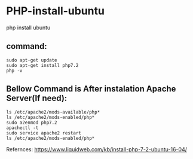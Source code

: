 # PHP-install-ubuntu
php install ubuntu

command:
----------
    sudo apt-get update
    sudo apt-get install php7.2
    php -v
    
Bellow Command is After instalation Apache Server(If need):
-----------------------------------------------------------
    ls /etc/apache2/mods-available/php*
    ls /etc/apache2/mods-enabled/php*
    sudo a2enmod php7.2
    apachectl -t
    sudo service apache2 restart
    ls /etc/apache2/mods-enabled/php*

Refernces: https://www.liquidweb.com/kb/install-php-7-2-ubuntu-16-04/
